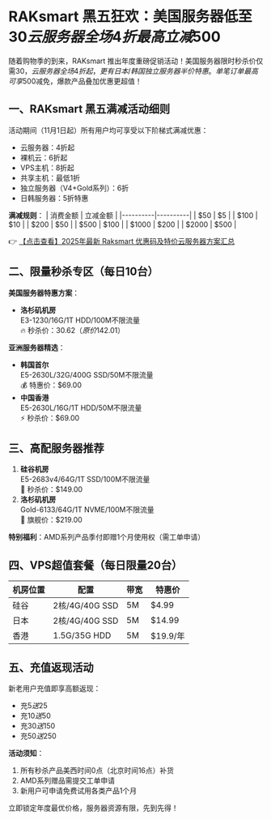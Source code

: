 # RAKsmart 黑五狂欢：美国服务器低至$30 云服务器全场4折 最高立减$500

随着购物季的到来，RAKsmart 推出年度重磅促销活动！美国服务器限时秒杀价仅需$30，云服务器全场4折起，更有日本/韩国独立服务器半价特惠。单笔订单最高可享$500减免，爆款产品叠加优惠更超值！

## 一、RAKsmart 黑五满减活动细则

活动期间（11月1日起）所有用户均可享受以下阶梯式满减优惠：

- 云服务器：4折起
- 裸机云：6折起
- VPS主机：8折起
- 共享主机：最低1折
- 独立服务器（V4+Gold系列）：6折
- 日韩服务器：5折特惠

**满减规则**：
| 消费金额 | 立减金额 |
|----------|----------|
| $50      | $5       |
| $100     | $10      |
| $200     | $50      |
| $500     | $100     |
| $1000    | $200     |
| $2000    | $500     |

👉 [【点击查看】2025年最新 Raksmart 优惠码及特价云服务器方案汇总](https://bit.ly/raksmart)

## 二、限量秒杀专区（每日10台）

**美国服务器特惠方案**：
- **洛杉矶机房**  
  E3-1230/16G/1T HDD/100M不限流量  
  🔥 秒杀价：$30.62（原价$142.01）

**亚洲服务器精选**：
- **韩国首尔**  
  E5-2630L/32G/400G SSD/50M不限流量  
  💰 特惠价：$69.00
- **中国香港**  
  E5-2630L/16G/1T HDD/50M不限流量  
  ⚡ 秒杀价：$69.00

## 三、高配服务器推荐

1. **硅谷机房**  
   E5-2683v4/64G/1T SSD/100M不限流量  
   🎯 秒杀价：$149.00
2. **洛杉矶机房**  
   Gold-6133/64G/1T NVME/100M不限流量  
   💎 旗舰价：$219.00

**特别福利**：AMD系列产品季付即赠1个月使用权（需工单申请）

## 四、VPS超值套餐（每日限量20台）

| 机房位置 | 配置               | 带宽  | 特惠价 |
|----------|--------------------|-------|--------|
| 硅谷     | 2核/4G/40G SSD     | 5M    | $4.99  |
| 日本     | 2核/4G/40G SSD     | 5M    | $14.99 |
| 香港     | 1.5G/35G HDD       | 5M    | $19.9/年 |

## 五、充值返现活动

新老用户充值即享高额返现：
- 充$5送$25
- 充$10送$50
- 充$30送$150
- 充$50送$250

**活动须知**：
1. 所有秒杀产品美西时间0点（北京时间16点）补货
2. AMD系列赠品需提交工单申请
3. 新用户可申请免费试用各类产品1个月

立即锁定年度最优价格，服务器资源有限，先到先得！